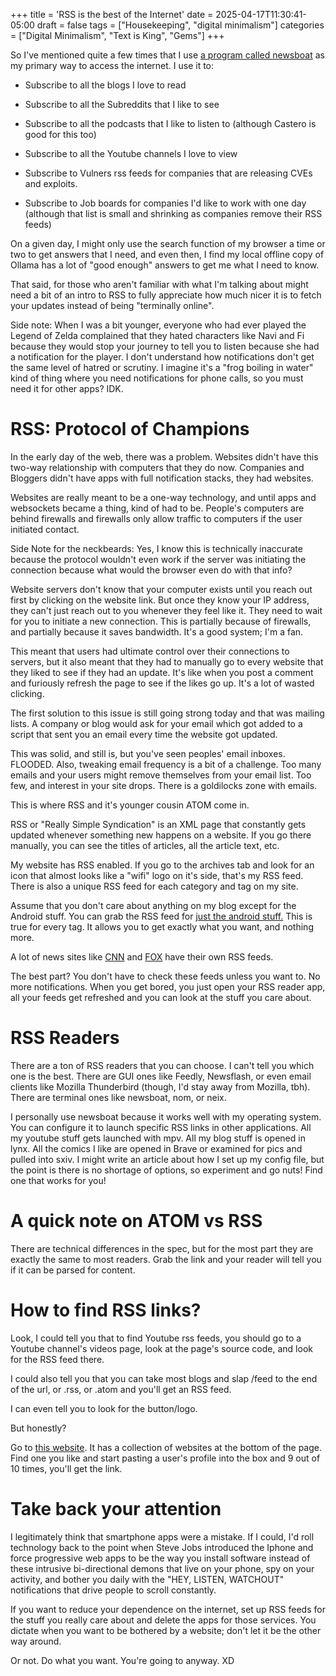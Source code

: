 +++
title = 'RSS is the best of the Internet'
date = 2025-04-17T11:30:41-05:00
draft = false
tags = ["Housekeeping", "digital minimalism"]
categories = ["Digital Minimalism", "Text is King", "Gems"]
+++

So I've mentioned quite a few times that I use [a program called newsboat](https://newsboat.org/) as my primary way to access the internet. I use it to:

* Subscribe to all the blogs I love to read

* Subscribe to all the Subreddits that I like to see

* Subscribe to all the podcasts that I like to listen to (although Castero is good for this too)

* Subscribe to all the Youtube channels I love to view

* Subscribe to Vulners rss feeds for companies that are releasing CVEs and exploits.

* Subscribe to Job boards for companies I'd like to work with one day (although that list is small and shrinking as companies remove their RSS feeds)

On a given day, I might only use the search function of my browser a time or two to get answers that I need, and even then, I find my local offline copy of Ollama has a lot of "good enough" answers to get me what I need to know.

That said, for those who aren't familiar with what I'm talking about might need a bit of an intro to RSS to fully appreciate how much nicer it is to fetch your updates instead of being "terminally online".

Side note: When I was a bit younger, everyone who had ever played the Legend of Zelda complained that they hated characters like Navi and Fi because they would stop your journey to tell you to listen because she had a notification for the player. I don't understand how notifications don't get the same level of hatred or scrutiny. I imagine it's a "frog boiling in water" kind of thing where you need notifications for phone calls, so you must need it for other apps? IDK.

# RSS: Protocol of Champions

In the early day of the web, there was a problem. Websites didn't have this two-way relationship with computers that they do now. Companies and Bloggers didn't have apps with full notification stacks, they had websites. 

Websites are really meant to be a one-way technology, and until apps and websockets became a thing, kind of had to be. People's computers are behind firewalls and firewalls only allow traffic to computers if the user initiated contact. 

Side Note for the neckbeards: Yes, I know this is technically inaccurate because the protocol wouldn't even work if the server was initiating the connection because what would the browser even do with that info?

Website servers don't know that your computer exists until you reach out first by clicking on the website link. But once they know your IP address, they can't just reach out to you whenever they feel like it. They need to wait for you to initiate a new connection. This is partially because of firewalls, and partially because it saves bandwidth. It's a good system; I'm a fan.

This meant that users had ultimate control over their connections to servers, but it also meant that they had to manually go to every website that they liked to see if they had an update. It's like when you post a comment and furiously refresh the page to see if the likes go up. It's a lot of wasted clicking.

The first solution to this issue is still going strong today and that was mailing lists. A company or blog would ask for your email which got added to a script that sent you an email every time the website got updated.

This was solid, and still is, but you've seen peoples' email inboxes. FLOODED. Also, tweaking email frequency is a bit of a challenge. Too many emails and your users might remove themselves from your email list. Too few, and interest in your site drops. There is a goldilocks zone with emails.

This is where RSS and it's younger cousin ATOM come in.

RSS or "Really Simple Syndication" is an XML page that constantly gets updated whenever something new happens on a website. If you go there manually, you can see the titles of articles, all the article text, etc. 

My website has RSS enabled. If you go to the archives tab and look for an icon that almost looks like a "wifi" logo on it's side, that's my RSS feed. There is also a unique RSS feed for each category and tag on my site. 

Assume that you don't care about anything on my blog except for the Android stuff. You can grab the RSS feed for [just the android stuff.](https://firedfox.netlify.app/tags/android/index.xml) This is true for every tag. It allows you to get exactly what you want, and nothing more. 

A lot of news sites like [CNN](http://rss.cnn.com/rss/cnn_topstories.rss) and [FOX](https://moxie.foxnews.com/google-publisher/latest.xml) have their own RSS feeds. 

The best part? You don't have to check these feeds unless you want to. No more notifications. When you get bored, you just open your RSS reader app, all your feeds get refreshed and you can look at the stuff you care about.

# RSS Readers

There are a ton of RSS readers that you can choose. I can't tell you which one is the best. There are GUI ones like Feedly, Newsflash, or even email clients like Mozilla Thunderbird (though, I'd stay away from Mozilla, tbh). There are terminal ones like newsboat, nom, or neix. 


I personally use newsboat because it works well with my operating system. You can configure it to launch specific RSS links in other applications. All my youtube stuff gets launched with mpv. All my blog stuff is opened in lynx. All the comics I like are opened in Brave or examined for pics and pulled into sxiv. I might write an article about how I set up my config file, but the point is there is no shortage of options, so experiment and go nuts! Find one that works for you!

# A quick note on ATOM vs RSS

There are technical differences in the spec, but for the most part they are exactly the same to most readers. Grab the link and your reader will tell you if it can be parsed for content.

# How to find RSS links?

Look, I could tell you that to find Youtube rss feeds, you should go to a Youtube channel's videos page, look at the page's source code, and look for the RSS feed there.

I could also tell you that you can take most blogs and slap /feed to the end of the url, or .rss, or .atom and you'll get an RSS feed.

I can even tell you to look for the button/logo.

But honestly?

Go to [this website](https://rssfeedasap.com/rss-feed-from-youtube). It has a collection of websites at the bottom of the page. Find one you like and start pasting a user's profile into the box and 9 out of 10 times, you'll get the link.

# Take back your attention

I legitimately think that smartphone apps were a mistake. If I could, I'd roll technology back to the point when Steve Jobs introduced the Iphone and force progressive web apps to be the way you install software instead of these intrusive bi-directional demons that live on your phone, spy on your activity, and bother you daily with the "HEY, LISTEN, WATCHOUT" notifications that drive people to scroll constantly.

If you want to reduce your dependence on the internet, set up RSS feeds for the stuff you really care about and delete the apps for those services. You dictate when you want to be bothered by a website; don't let it be the other way around.

Or not. Do what you want. You're going to anyway. XD
